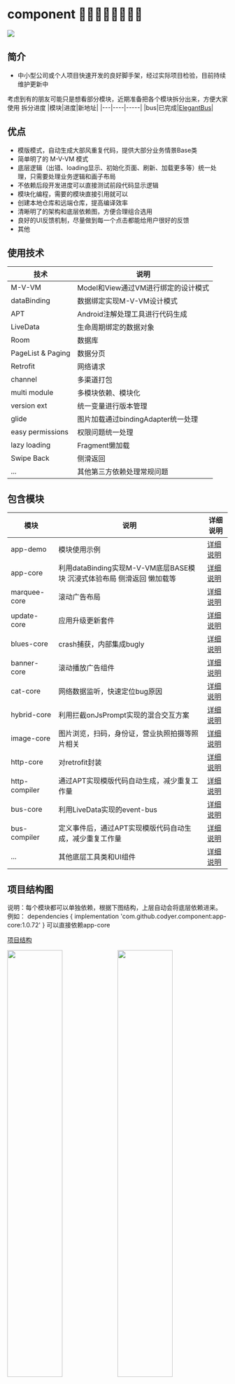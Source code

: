 # component 👏👏👏👏👏👏👏👏
[![](https://jitpack.io/v/codyer/component.svg)](https://jitpack.io/#codyer/component)

## 简介
+ 中小型公司或个人项目快速开发的良好脚手架，经过实际项目检验，目前持续维护更新中

考虑到有的朋友可能只是想看部分模块，近期准备把各个模块拆分出来，方便大家使用
拆分进度
|模块|进度|新地址|
|---|----|-----|
|bus|已完成|[ElegantBus](https://github.com/codyer/ElegantBus)|


## 优点

+ 模版模式，自动生成大部风重复代码，提供大部分业务情景Base类
+ 简单明了的 M-V-VM 模式
+ 底层逻辑（出错、loading显示、初始化页面、刷新、加载更多等）统一处理，只需要处理业务逻辑和画子布局
+ 不依赖后段开发进度可以直接测试前段代码显示逻辑
+ 模块化编程，需要的模块直接引用就可以
+ 创建本地仓库和远端仓库，提高编译效率
+ 清晰明了的架构和底层依赖图，方便合理组合选用
+ 良好的UI反馈机制，尽量做到每一个点击都能给用户很好的反馈
+ 其他


## 使用技术

|        技术             |               说明                   |
| ---------------------  |  ----------------------------------  |
|       M-V-VM             |   Model和View通过VM进行绑定的设计模式 |
|       dataBinding      |   数据绑定实现M-V-VM设计模式 |
|       APT              |   Android注解处理工具进行代码生成 |
|       LiveData         |   生命周期绑定的数据对象 |
|       Room             |   数据库 |
|       PageList & Paging|   数据分页 |
|       Retrofit         |   网络请求 |
|       channel          |   多渠道打包 |
|       multi module     |   多模块依赖、模块化 |
|       version ext      |   统一变量进行版本管理 |
|       glide            |   图片加载通过bindingAdapter统一处理 |
|      easy permissions  |   权限问题统一处理 |
|      lazy loading      |   Fragment懒加载 |
|      Swipe Back        |   侧滑返回 |
|       ...              |   其他第三方依赖处理常规问题 |


## 包含模块

| 模块 | 说明 | 详细说明 |
| ----| --- | ---- |
| app-demo      | 模块使用示例 |   [详细说明](https://github.com/codyer/component/blob/master/app-demo/README.md)   |
| app-core      | 利用dataBinding实现M-V-VM底层BASE模块 沉浸式体验布局 侧滑返回 懒加载等| [详细说明](https://github.com/codyer/component/blob/master/app-core/README.md) |
| marquee-core  | 滚动广告布局 | [详细说明](https://github.com/codyer/component/blob/master/marquee-core/README.md) |
| update-core   | 应用升级更新套件 | [详细说明](https://github.com/codyer/component/blob/master/update-core/README.md) |
| blues-core    | crash捕获，内部集成bugly | [详细说明](https://github.com/codyer/component/blob/master/blues-core/README.md) |
| banner-core   | 滚动播放广告组件 | [详细说明](https://github.com/codyer/component/blob/master/banner-core/README.md) |
| cat-core      | 网络数据监听，快速定位bug原因 | [详细说明](https://github.com/codyer/component/blob/master/cat-core/README.md)  |
| hybrid-core   | 利用拦截onJsPrompt实现的混合交互方案 | [详细说明](https://github.com/codyer/component/blob/master/hybrid-core/README.md) |
| image-core    | 图片浏览，扫码，身份证，营业执照拍摄等照片相关  | [详细说明](https://github.com/codyer/component/blob/master/image-core/README.md) |
| http-core     | 对retrofit封装  | [详细说明](https://github.com/codyer/component/blob/master/http-core/README.md) |
| http-compiler | 通过APT实现模版代码自动生成，减少重复工作量  | [详细说明](https://github.com/codyer/component/blob/master/http-compiler/README.md) |
| bus-core      | 利用LiveData实现的event-bus | [详细说明](https://github.com/codyer/LiveEventBus/blob/master/README.md) |
| bus-compiler  | 定义事件后，通过APT实现模版代码自动生成，减少重复工作量  | [详细说明](https://github.com/codyer/LiveEventBus/blob/master/README.md) |
| ...           | 其他底层工具类和UI组件 | [详细说明](https://github.com/codyer/component/blob/master/cat-core/README.md) |

## 项目结构图

说明：每个模块都可以单独依赖，根据下图结构，上层自动会将底层依赖进来。
例如：
dependencies {
    implementation 'com.github.codyer.component:app-core:1.0.72'
}
可以直接依赖app-core

[项目结构](https://github.com/codyer/component/blob/master/structure/APP-structure.xmind)


<img src="https://tva1.sinaimg.cn/large/007S8ZIlgy1ge0ejsmvqtj311c0oitbv.jpg" width="50%"><img src="https://tva1.sinaimg.cn/large/007S8ZIlgy1ge0ejtdeohj30ue0jy75a.jpg" width="50%">

<img src="https://tva1.sinaimg.cn/large/007S8ZIlgy1ge0ejtl5upj30uv0i4q3u.jpg" width="48.2%"><img src="https://tva1.sinaimg.cn/large/007S8ZIlgy1ge0ejt0qm1j31210kr0u8.jpg" width="51.8%">


## 仓库说明

- 本地仓库
  自己开发时，可以使用本地仓库离线开发，提高编译效率
  
- 远程仓库
  团队合作时，可以使用远程仓库


### 本地和远程仓库通过分支或者tag进行自动区分
  
  通过分支名来实现不同的依赖方式，免去了总是切换参数的麻烦，直接使用不同分支实现

- 通过包含指定名字（local）的tag或者branch 实现推送到本地仓库

- 通过包含指定名字（remote）的tag或者branch 实现依赖远程仓库

- 通过包含指定名字（component）的tag或者branch 实现排除 compiler 打出一个总组件的依赖包

- 通过包含指定名字（compiler）的tag或者branch 实现排除 component 打出一个总注解处理器的包


## 调试APT代码

APT会用到调试，调试步骤如下

1. 打开gradle.properties 里面的两行代码注释
org.gradle.jvmargs=-agentlib:jdwp=transport=dt_socket,server=y,suspend=n,address=5033
-Dorg.gradle.debug=true
2. 在Android Studio建立通过 edit configurations 创建 Remote Debugger。
3. 在Android Studio Terminal控制台中输入gradlew --daemon来启动守护线程。 切换到新建的debugger
4. 在Android Studio Terminal控制台中输入gradlew clean assembleDebug


## 接入说明

+ 单模块依赖请查看各个模块说明文件
+ 整体component依赖说明如下

* 1） 在项目根目录的build.gradle中添加jitpack依赖

```groovy
allprojects {
    repositories {
        maven { url "https://jitpack.io" }  // <===添加这行
        google()
        jcenter()
    }
}
```

* 2） 在应用的build.gradle中开启dataBinding并且添加依赖
```groovy
android {
  .
  .
  .
  dataBinding.enabled = true
  .
  .
  .
}
```

依赖所有模块方式
```groovy
dependencies {
  .
  .
  .
  implementation 'com.github.codyer.component:core:1.0.66'
  annotationProcessor 'com.github.codyer.component:compiler:1.0.66'
  .
  .
  .
}
```

* 3） Application继承BaseApplication并在Application中初始化
```java
                .
                .
                .
 ImagePicker.init();
        HttpCore.init(this)
                .withLog(true)
                .withHttpCat(HttpCat.create(this))
                .withHttpHeader(new HeaderParameterInterceptor())
                .done();
                .
                .
                .
```


* 4）具体初始化方式可以参考demo-app

## 问题说明

- 如果运行错误可以看看是不是没有开启multiDexEnabled

## 下载地址

1）[蒲公英地址](https://www.pgyer.com/iZqn)

#### 二维码：  
   ![](https://tva1.sinaimg.cn/large/007S8ZIlgy1ge16zvhh3bj30760763yd.jpg)
  
#### 密码: 123456

2）[apk]可以下载代码自己编译

## 截图演示

<img src="https://tva1.sinaimg.cn/large/007S8ZIlgy1ge1fekznefj30u01poqk2.jpg" width="40%"><img width="5%"><img src="https://tva1.sinaimg.cn/large/007S8ZIlgy1ge1fejx4srj30u01po4l4.jpg" width="40%">
----------
<img src="https://tva1.sinaimg.cn/large/007S8ZIlgy1ge1feiy9v2j30u01poata.jpg" width="40%"><img width="5%"><img src="https://tva1.sinaimg.cn/large/007S8ZIlgy1ge1fei5ad7j30u01poar6.jpg" width="40%">
----------
<img src="https://tva1.sinaimg.cn/large/007S8ZIlgy1ge0catu64cj30u01poah1.jpg" width="40%"><img width="5%"><img src="https://tva1.sinaimg.cn/large/007S8ZIlgy1ge0cavec5nj30u01po44y.jpg" width="40%">
----------
<img src="https://tva1.sinaimg.cn/large/007S8ZIlgy1ge0caufrzqj30u01podiz.jpg" width="40%"><img width="5%"><img src="https://tva1.sinaimg.cn/large/007S8ZIlgy1ge0cawtqk4j30u01poajc.jpg" width="40%">


## 原则

1. Simple is Fast ：简单保障快速迭代，目前为了方便，所有的模块使用了统一的版本号管理，后期稳定了也许会考虑单独的版本依赖方式
2. Less is More ：少即是多，用更少的技术实现更高效的开发效率，一点都不花里胡哨，每一个技术引入都是为了更高的开发效率和更低的维护成本。
3. Fit is Better ：最适合的才是最好的，中小型团队和大型团队开发方式会有所不同，但初衷都是为了提高效率。

###  👏欢迎使用并提意见，感兴趣可以star，大家一同进步！

# tks
